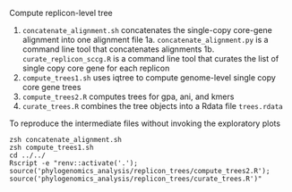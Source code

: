 Compute replicon-level tree

1. `concatenate_alignment.sh` concatenates the single-copy core-gene alignment into one alignment file
    1a. `concatenate_alignment.py` is a command line tool that concatenates alignments
    1b. `curate_replicon_sccg.R` is a command line tool that curates the list of single copy core gene for each replicon
2. `compute_trees1.sh` uses iqtree to compute genome-level single copy core gene trees
3. `compute_trees2.R` computes trees for gpa, ani, and kmers
4. `curate_trees.R` combines the tree objects into a Rdata file `trees.rdata`

To reproduce the intermediate files without invoking the exploratory plots

```
zsh concatenate_alignment.sh
zsh compute_trees1.sh
cd ../../
Rscript -e "renv::activate('.'); source('phylogenomics_analysis/replicon_trees/compute_trees2.R'); source('phylogenomics_analysis/replicon_trees/curate_trees.R')"
```
